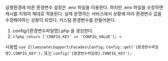실행환경에 따른 환경변수 설정은 .env 파일을 이용한다.
하지만 .env 파일을 수정하면 캐시를 지워야 제대로 적용된다.
실제 운영하는 서비스에서 상황에 따라 환경변수 값을 수정해야하는 상황이 되었다.
커스텀 환경변수를 만들어본다.

1. config/{환경변수파일명}.php 을 생성한다.
2. `<?php return ['CONFIG_KEY' => 'CONFIG_VALUE']; >`

사용법
`use Illuminate\Support\Facades\Config;`
`Config::get('{환경변수파일명}.CONFIG_KEY');`
또는
`config('{환경변수파일명}.CONFIG_KEY');`